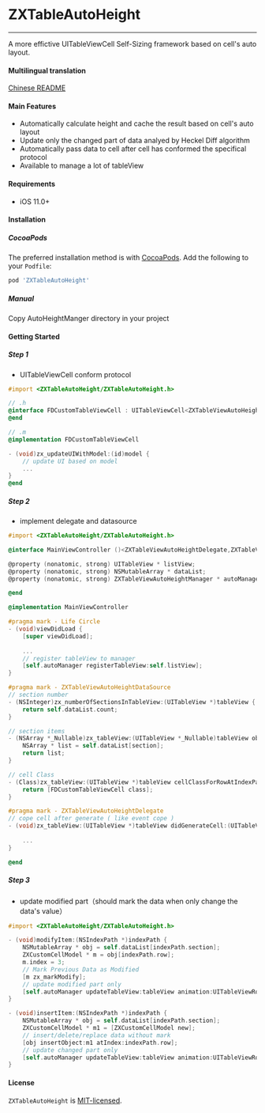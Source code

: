 # ZXTableAutoHeight

----------------

A more effictive UITableViewCell Self-Sizing framework based on cell's auto layout.

#### Multilingual translation

[Chinese README](README.zh.md)

#### Main Features

* Automatically calculate height and cache the result based on cell's auto layout
* Update only the changed part of data analyed by Heckel Diff algorithm
* Automatically pass data to cell after cell has conformed the specifical protocol 
* Available to manage a lot of tableView

#### Requirements

* iOS 11.0+

#### Installation

##### CocoaPods

The preferred installation method is with [CocoaPods](https://cocoapods.org). Add the following to your `Podfile`:

```ruby
pod 'ZXTableAutoHeight'
```

##### Manual

Copy AutoHeightManger directory in your project


#### Getting Started

##### Step 1
* UITableViewCell conform protocol
```objective-c
#import <ZXTableAutoHeight/ZXTableAutoHeight.h>

// .h
@interface FDCustomTableViewCell : UITableViewCell<ZXTableViewAutoHeightCellProtocol>
@end

// .m
@implementation FDCustomTableViewCell

- (void)zx_updateUIWithModel:(id)model {
    // update UI based on model
    ...
}
@end
```

##### Step 2
* implement delegate and datasource
```objective-c
#import <ZXTableAutoHeight/ZXTableAutoHeight.h>

@interface MainViewController ()<ZXTableViewAutoHeightDelegate,ZXTableViewAutoHeightDataSource>

@property (nonatomic, strong) UITableView * listView;
@property (nonatomic, strong) NSMutableArray * dataList;
@property (nonatomic, strong) ZXTableViewAutoHeightManager * autoManager;

@end

@implementation MainViewController

#pragma mark - Life Circle
- (void)viewDidLoad {
    [super viewDidLoad];
    
    ...
    // register tableView to manager
    [self.autoManager registerTableView:self.listView];
}

#pragma mark - ZXTableViewAutoHeightDataSource
// section number
- (NSInteger)zx_numberOfSectionsInTableView:(UITableView *)tableView {
    return self.dataList.count;
}

// section items
- (NSArray *_Nullable)zx_tableView:(UITableView *_Nullable)tableView objectsInSection:(NSInteger)section {
    NSArray * list = self.dataList[section];
    return list;
}

// cell Class
- (Class)zx_tableView:(UITableView *)tableView cellClassForRowAtIndexPath:(NSIndexPath *)indexPath object:(id)object {
    return [FDCustomTableViewCell class];
}

#pragma mark - ZXTableViewAutoHeightDelegate
// cope cell after generate ( like event cope )
- (void)zx_tableView:(UITableView *)tableView didGenerateCell:(UITableViewCell *)cell forRowAtIndexPath:(NSIndexPath *)indexPath object:(id)object {
    
    ...
}

@end
```

##### Step 3
* update modified part（should mark the data when only change the data's value）
```objective-c
#import <ZXTableAutoHeight/ZXTableAutoHeight.h>

- (void)modifyItem:(NSIndexPath *)indexPath {
    NSMutableArray * obj = self.dataList[indexPath.section];
    ZXCustomCellModel * m = obj[indexPath.row];
    m.index = 3;
    // Mark Previous Data as Modified
    [m zx_markModify]; 
    // update modified part only
    [self.autoManager updateTableView:tableView animation:UITableViewRowAnimationNone completion:nil];
}

- (void)insertItem:(NSIndexPath *)indexPath {
    NSMutableArray * obj = self.dataList[indexPath.section];
    ZXCustomCellModel * m1 = [ZXCustomCellModel new];
    // insert/delete/replace data without mark
    [obj insertObject:m1 atIndex:indexPath.row];
    // update changed part only
    [self.autoManager updateTableView:tableView animation:UITableViewRowAnimationNone completion:nil];
}
```

#### License

`ZXTableAutoHeight` is [MIT-licensed](https://github.com/zxinsunshine/ZXTableAutoHeight/blob/master/LICENSE).

